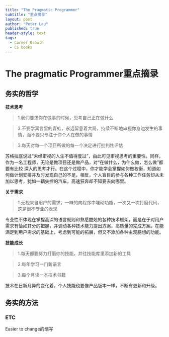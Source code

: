 ```yaml
---
title: "The Pragmatic Programmer"
subtitle: "重点摘录"
layout: post
author: "Peter Lau"
published: true
header-style: text
tags:
  - Career Growth
  - CS books
---
```


# The pragmatic Programmer重点摘录

## 务实的哲学


**技术思考**

>1.我们要求你在做事的时候，思考自己正在做什么

>2.不要学寓言里的青蛙，永远留意着大局，持续不断地审视你身边发生的事情，而不要只专注于你个人在做的事情

>3.每天对每一个项目所做的每一个决定进行批判性评估

苏格拉底说过“未经审视的人生不值得度过”，由此可见审视思考的重要性。同样，作为一名工程师，无论是做项目还是做产品，对“在做什么，为什么做，怎么做”都要有比较
深入的思考才行。在这个过程中，你才能学会掌握如何做权衡，知道如何做计划安排并及时发现自己的不足。相反，个人盲目的参与各种工作任务却从未加以思考，犹如一辆失控的汽车，高速狂奔却不知要去向哪里。

**关于需求**

>1.无视来自用户的需求，一味的向程序中堆砌功能，一次又一次打磨代码，这是很不专业的表现


专业性不体现在掌握高深的语言规则和熟悉酷炫的各种技术框架，而是在于对用户需求有恰如其分的把握，并调动各种技术能力提出方案，高质量的完成方案。在能满足到用户需求的基础上，考虑到可能的拓展，但又不添加各种主观臆想的功能。



**技能成长**

>1.每天都要努力打磨你的技能，并往技能库里添加新的工具

>2.每年学习一门新语言

>3.每个月读一本技术书籍


技术在日新月异的变化着，个人技能也要像产品版本一样，不断有更新和升级。



## 务实的方法

### ETC

Easier to change的缩写

